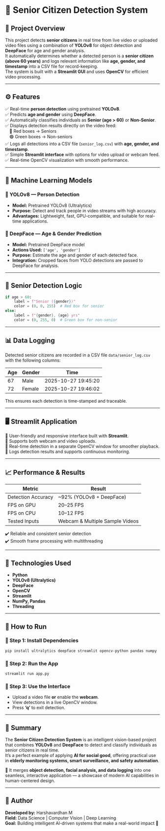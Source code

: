 # 🧓 Senior Citizen Detection System

## 📘 Project Overview  
This project detects **senior citizens** in real time from live video or uploaded video files using a combination of **YOLOv8** for object detection and **DeepFace** for age and gender analysis.  
It automatically determines whether a detected person is a **senior citizen (above 60 years)** and logs relevant information like **age, gender, and timestamp** into a CSV file for record-keeping.  
The system is built with a **Streamlit GUI** and uses **OpenCV** for efficient video processing.

---

## ⚙️ Features  
✅ Real-time **person detection** using pretrained **YOLOv8**.  
✅ Predicts **age and gender** using **DeepFace**.  
✅ Automatically classifies individuals as **Senior (age > 60)** or **Non-Senior**.  
✅ Displays detection results directly on the video feed:  
 🔴 Red boxes → Seniors  
 🟢 Green boxes → Non-seniors  
✅ Logs all detections into a CSV file (`senior_log.csv`) with **age, gender, and timestamp**.  
✅ Simple **Streamlit interface** with options for video upload or webcam feed.  
✅ Real-time OpenCV visualization with smooth performance.  

---

## 🧠 Machine Learning Models

### 🧩 YOLOv8 — Person Detection  
- **Model:** Pretrained YOLOv8 (Ultralytics)  
- **Purpose:** Detect and track people in video streams with high accuracy.  
- **Advantages:** Lightweight, fast, GPU-compatible, and suitable for real-time applications.  

### 🧩 DeepFace — Age & Gender Prediction  
- **Model:** Pretrained DeepFace model  
- **Actions Used:** `['age', 'gender']`  
- **Purpose:** Estimate the age and gender of each detected face.  
- **Integration:** Cropped faces from YOLO detections are passed to DeepFace for analysis.  

---

## 🧮 Senior Detection Logic

```python
if age > 60:
    label = f"Senior ({gender})"
    color = (0, 0, 255)  # Red box for senior
else:
    label = f"{gender}, {age} yrs"
    color = (0, 255, 0)  # Green box for non-senior
```

---

## 📊 Data Logging  
Detected senior citizens are recorded in a CSV file `data/senior_log.csv` with the following columns:

| Age | Gender | Time |
|------|---------|----------------|
| 67 | Male | 2025-10-27 19:45:20 |
| 72 | Female | 2025-10-27 19:46:02 |

This ensures each detection is time-stamped and traceable.

---

## 🖥️ Streamlit Application  
🧩 User-friendly and responsive interface built with **Streamlit**.  
🧩 Supports both webcam and video uploads.  
🧩 Real-time detection in a separate OpenCV window for smoother playback.  
🧩 Logs detection results and supports continuous monitoring.  

---

## 📈 Performance & Results  
| Metric | Result |
|---------|---------|
| Detection Accuracy | ~92% (YOLOv8 + DeepFace) |
| FPS on GPU | 20–25 FPS |
| FPS on CPU | 10–12 FPS |
| Tested Inputs | Webcam & Multiple Sample Videos |

✔️ Reliable and consistent senior detection  
✔️ Smooth frame processing with multithreading  

---

## 🧰 Technologies Used  
- **Python**  
- **YOLOv8 (Ultralytics)**  
- **DeepFace**  
- **OpenCV**  
- **Streamlit**  
- **NumPy, Pandas**  
- **Threading**

---

## 🚀 How to Run  

### 🧩 Step 1: Install Dependencies  
```bash
pip install ultralytics deepface streamlit opencv-python pandas numpy
```

### 🧩 Step 2: Run the App  
```bash
streamlit run app.py
```

### 🧩 Step 3: Use the Interface  
- Upload a video file **or** enable the **webcam**.  
- View detections in a live OpenCV window.  
- Press **‘q’** to exit detection.  

---

## 💬 Summary  
The **Senior Citizen Detection System** is an intelligent vision-based project that combines **YOLOv8** and **DeepFace** to detect and classify individuals as senior citizens in real time.  
It’s a perfect example of applying **AI for social good**, offering practical use in **elderly monitoring systems, smart surveillance, and safety automation**.  

🧠 It merges **object detection, facial analysis, and data logging** into one seamless, interactive application — a showcase of modern AI capabilities in human-centered design.

---

## 🏁 Author  
**Developed by:** Harshavardhan M  
**Field:** Data Science | Computer Vision | Deep Learning  
**Goal:** Building intelligent AI-driven systems that make a real-world impact 🚀
